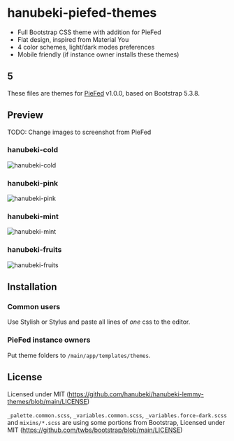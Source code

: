 # hanubeki-piefed-themes
* Full Bootstrap CSS theme with addition for PieFed
* Flat design, inspired from Material You
* 4 color schemes, light/dark modes preferences
* Mobile friendly (if instance owner installs these themes)

## 5
These files are themes for [PieFed](https://codeberg.org/rimu/pyfedi/) v1.0.0, based on Bootstrap 5.3.8.

## Preview
TODO: Change images to screenshot from PieFed

### hanubeki-cold
![hanubeki-cold](/preview/hanubeki-cold.png)

### hanubeki-pink
![hanubeki-pink](/preview/hanubeki-pink.png)

### hanubeki-mint
![hanubeki-mint](/preview/hanubeki-mint.png)

### hanubeki-fruits
![hanubeki-fruits](/preview/hanubeki-fruits.png)

## Installation

### Common users
Use Stylish or Stylus and paste all lines of *one* css to the editor.

### PieFed instance owners
Put theme folders to `/main/app/templates/themes`.

## License
Licensed under MIT (https://github.com/hanubeki/hanubeki-lemmy-themes/blob/main/LICENSE)

`_palette.common.scss`, `_variables.common.scss`, `_variables.force-dark.scss` and `mixins/*.scss` are using some portions from Bootstrap, Licensed under MIT (https://github.com/twbs/bootstrap/blob/main/LICENSE)
